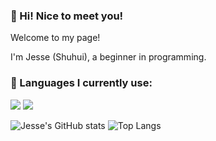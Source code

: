 ### 🥦 Hi! Nice to meet you!

Welcome to my page!

I'm Jesse (Shuhui), a beginner in programming.

### 📜 Languages I currently use: 

![](https://img.shields.io/badge/python-3.8-blue)
![](https://img.shields.io/badge/R-4.2.2-brightgreen)


<!--
**shuhui-wang/shuhui-wang** is a ✨ _special_ ✨ repository because its `README.md` (this file) appears on your GitHub profile.

Here are some ideas to get you started:

- 🔭 I’m currently working on ...
- 🌱 I’m currently learning ...
- 👯 I’m looking to collaborate on ...
- 🤔 I’m looking for help with ...
- 💬 Ask me about ...
- 📫 How to reach me: ...
- 😄 Pronouns: ...
- ⚡ Fun fact: ...

-->

![Jesse's GitHub stats](https://github-readme-stats.vercel.app/api?username=shuhui-wang&show_icons=true&theme=dark)
![Top Langs](https://github-readme-stats.vercel.app/api/top-langs/?username=shuhui-wang&hide=TeX&layout=compact&theme=dark)
